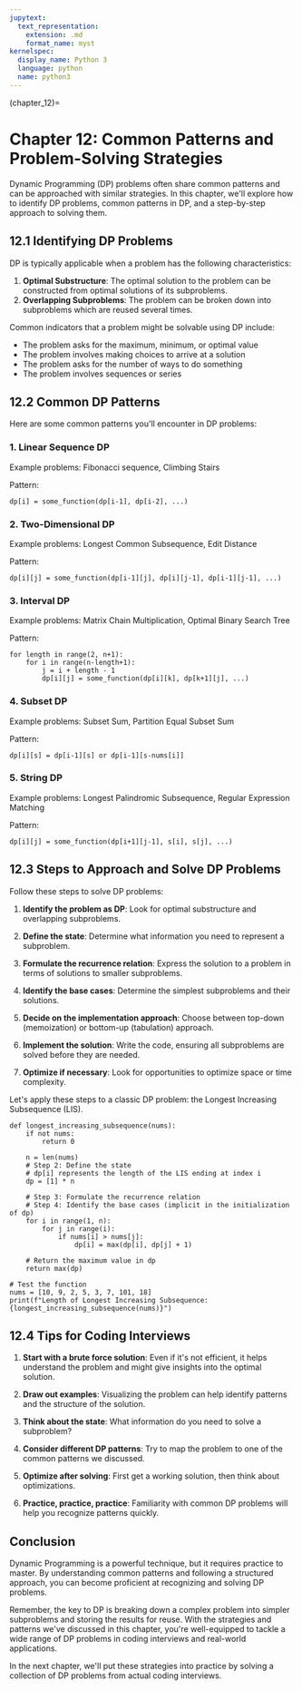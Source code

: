 ```yaml
---
jupytext:
  text_representation:
    extension: .md
    format_name: myst
kernelspec:
  display_name: Python 3
  language: python
  name: python3
---
```


(chapter_12)=

# Chapter 12: Common Patterns and Problem-Solving Strategies

Dynamic Programming (DP) problems often share common patterns and can be approached with similar strategies. In this chapter, we'll explore how to identify DP problems, common patterns in DP, and a step-by-step approach to solving them.

## 12.1 Identifying DP Problems

DP is typically applicable when a problem has the following characteristics:

1. **Optimal Substructure**: The optimal solution to the problem can be constructed from optimal solutions of its subproblems.
2. **Overlapping Subproblems**: The problem can be broken down into subproblems which are reused several times.

Common indicators that a problem might be solvable using DP include:

- The problem asks for the maximum, minimum, or optimal value
- The problem involves making choices to arrive at a solution
- The problem asks for the number of ways to do something
- The problem involves sequences or series

## 12.2 Common DP Patterns

Here are some common patterns you'll encounter in DP problems:

### 1. Linear Sequence DP

Example problems: Fibonacci sequence, Climbing Stairs

Pattern:
```python3
dp[i] = some_function(dp[i-1], dp[i-2], ...)
```

### 2. Two-Dimensional DP

Example problems: Longest Common Subsequence, Edit Distance

Pattern:
```{code-cell} python3
dp[i][j] = some_function(dp[i-1][j], dp[i][j-1], dp[i-1][j-1], ...)
```

### 3. Interval DP

Example problems: Matrix Chain Multiplication, Optimal Binary Search Tree

Pattern:
```{code-cell} python3
for length in range(2, n+1):
    for i in range(n-length+1):
        j = i + length - 1
        dp[i][j] = some_function(dp[i][k], dp[k+1][j], ...)
```

### 4. Subset DP

Example problems: Subset Sum, Partition Equal Subset Sum

Pattern:
```{code-cell} python3
dp[i][s] = dp[i-1][s] or dp[i-1][s-nums[i]]
```

### 5. String DP

Example problems: Longest Palindromic Subsequence, Regular Expression Matching

Pattern:
```{code-cell} python3
dp[i][j] = some_function(dp[i+1][j-1], s[i], s[j], ...)
```

## 12.3 Steps to Approach and Solve DP Problems

Follow these steps to solve DP problems:

1. **Identify the problem as DP**: Look for optimal substructure and overlapping subproblems.

2. **Define the state**: Determine what information you need to represent a subproblem.

3. **Formulate the recurrence relation**: Express the solution to a problem in terms of solutions to smaller subproblems.

4. **Identify the base cases**: Determine the simplest subproblems and their solutions.

5. **Decide on the implementation approach**: Choose between top-down (memoization) or bottom-up (tabulation) approach.

6. **Implement the solution**: Write the code, ensuring all subproblems are solved before they are needed.

7. **Optimize if necessary**: Look for opportunities to optimize space or time complexity.

Let's apply these steps to a classic DP problem: the Longest Increasing Subsequence (LIS).

```{code-cell} python3
def longest_increasing_subsequence(nums):
    if not nums:
        return 0
    
    n = len(nums)
    # Step 2: Define the state
    # dp[i] represents the length of the LIS ending at index i
    dp = [1] * n
    
    # Step 3: Formulate the recurrence relation
    # Step 4: Identify the base cases (implicit in the initialization of dp)
    for i in range(1, n):
        for j in range(i):
            if nums[i] > nums[j]:
                dp[i] = max(dp[i], dp[j] + 1)
    
    # Return the maximum value in dp
    return max(dp)

# Test the function
nums = [10, 9, 2, 5, 3, 7, 101, 18]
print(f"Length of Longest Increasing Subsequence: {longest_increasing_subsequence(nums)}")
```

## 12.4 Tips for Coding Interviews

1. **Start with a brute force solution**: Even if it's not efficient, it helps understand the problem and might give insights into the optimal solution.

2. **Draw out examples**: Visualizing the problem can help identify patterns and the structure of the solution.

3. **Think about the state**: What information do you need to solve a subproblem?

4. **Consider different DP patterns**: Try to map the problem to one of the common patterns we discussed.

5. **Optimize after solving**: First get a working solution, then think about optimizations.

6. **Practice, practice, practice**: Familiarity with common DP problems will help you recognize patterns quickly.

## Conclusion

Dynamic Programming is a powerful technique, but it requires practice to master. By understanding common patterns and following a structured approach, you can become proficient at recognizing and solving DP problems.

Remember, the key to DP is breaking down a complex problem into simpler subproblems and storing the results for reuse. With the strategies and patterns we've discussed in this chapter, you're well-equipped to tackle a wide range of DP problems in coding interviews and real-world applications.

In the next chapter, we'll put these strategies into practice by solving a collection of DP problems from actual coding interviews.